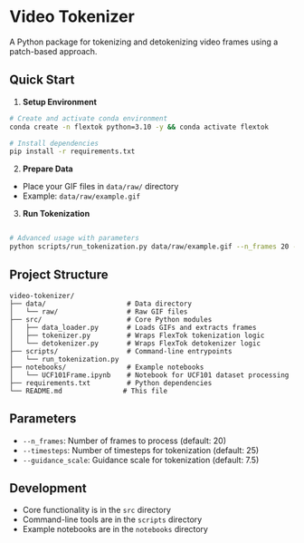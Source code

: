 # Video Tokenizer

A Python package for tokenizing and detokenizing video frames using a patch-based approach.

## Quick Start

1. **Setup Environment**
```bash
# Create and activate conda environment
conda create -n flextok python=3.10 -y && conda activate flextok

# Install dependencies
pip install -r requirements.txt
```

2. **Prepare Data**
- Place your GIF files in `data/raw/` directory
- Example: `data/raw/example.gif`

3. **Run Tokenization**
```bash

# Advanced usage with parameters
python scripts/run_tokenization.py data/raw/example.gif --n_frames 20 --timesteps 25 --guidance_scale 7.5
```

## Project Structure
```
video-tokenizer/
├── data/                    # Data directory
│   └── raw/                 # Raw GIF files
├── src/                     # Core Python modules
│   ├── data_loader.py       # Loads GIFs and extracts frames
│   ├── tokenizer.py         # Wraps FlexTok tokenization logic
│   └── detokenizer.py       # Wraps FlexTok detokenizer logic
├── scripts/                 # Command-line entrypoints
│   └── run_tokenization.py  
├── notebooks/               # Example notebooks
│   └── UCF101Frame.ipynb    # Notebook for UCF101 dataset processing
├── requirements.txt         # Python dependencies
└── README.md               # This file
```

## Parameters
- `--n_frames`: Number of frames to process (default: 20)
- `--timesteps`: Number of timesteps for tokenization (default: 25)
- `--guidance_scale`: Guidance scale for tokenization (default: 7.5)

## Development
- Core functionality is in the `src` directory
- Command-line tools are in the `scripts` directory
- Example notebooks are in the `notebooks` directory 